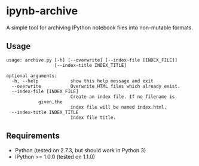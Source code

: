 ipynb-archive
=============

A simple tool for archiving IPython notebook files into non-mutable
formats.

## Usage ##

```
usage: archive.py [-h] [--overwrite] [--index-file [INDEX_FILE]]
                  [--index-title INDEX_TITLE]

optional arguments:
  -h, --help            show this help message and exit
  --overwrite           Overwrite HTML files which already exist.
  --index-file [INDEX_FILE]
                        Create an index file. If no filename is
			given,the
                        index file will be named index.html.
  --index-title INDEX_TITLE
                        Index file title.
```

## Requirements ##

* Python (tested on 2.7.3, but should work in Python 3)
* IPython >= 1.0.0 (tested on 1.1.0)

